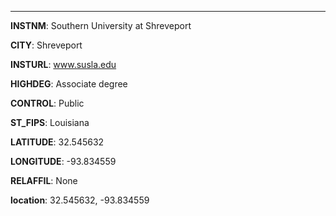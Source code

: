 
---
**INSTNM**: Southern University at Shreveport

**CITY**: Shreveport

**INSTURL**: www.susla.edu

**HIGHDEG**: Associate degree

**CONTROL**: Public

**ST_FIPS**: Louisiana

**LATITUDE**: 32.545632

**LONGITUDE**: -93.834559

**RELAFFIL**: None

**location**: 32.545632, -93.834559